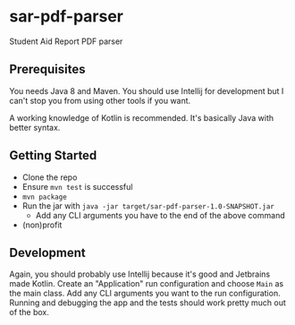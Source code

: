 # sar-pdf-parser
Student Aid Report PDF parser

## Prerequisites
You needs Java 8 and Maven. You should use Intellij for development but I can't stop you from using other tools if you want.

A working knowledge of Kotlin is recommended. It's basically Java with better syntax.

## Getting Started
- Clone the repo
- Ensure `mvn test` is successful
- `mvn package`
- Run the jar with `java -jar target/sar-pdf-parser-1.0-SNAPSHOT.jar`
	- Add any CLI arguments you have to the end of the above command
- (non)profit

## Development
Again, you should probably use Intellij because it's good and Jetbrains made Kotlin.
Create an "Application" run configuration and choose `Main` as the main class.
Add any CLI arguments you want to the run configuration. Running and debugging the app and the tests should work pretty much out of the box.

